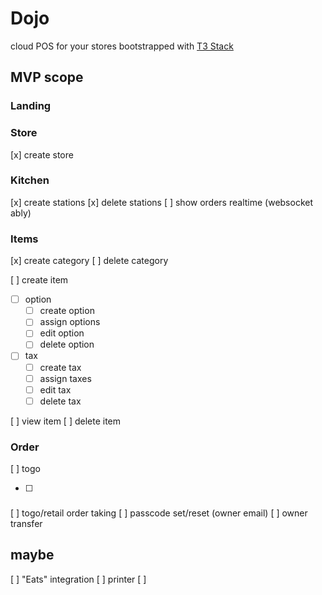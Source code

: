 # Dojo

cloud POS for your stores bootstrapped with [T3 Stack](https://create.t3.gg/)

## MVP scope

### Landing

### Store

[x] create store

### Kitchen

[x] create stations
[x] delete stations
[ ] show orders realtime (websocket ably)

### Items

[x] create category
[ ] delete category

[ ] create item

- [ ] option
  - [ ] create option
  - [ ] assign options
  - [ ] edit option
  - [ ] delete option
- [ ] tax
  - [ ] create tax
  - [ ] assign taxes
  - [ ] edit tax
  - [ ] delete tax

[ ] view item
[ ] delete item

### Order

[ ] togo

- [ ]

###

[ ] togo/retail order taking
[ ] passcode set/reset (owner email)
[ ] owner transfer

## maybe

[ ] "Eats" integration
[ ] printer
[ ]
